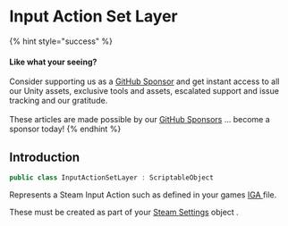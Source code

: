 # Input Action Set Layer

{% hint style="success" %}
#### Like what your seeing?

Consider supporting us as a [GitHub Sponsor](../../../company/concepts/become-a-sponsor.md) and get instant access to all our Unity assets, exclusive tools and assets, escalated support and issue tracking and our gratitude.\
\
These articles are made possible by our [GitHub Sponsors](https://github.com/sponsors/heathen-engineering) ... become a sponsor today!
{% endhint %}

## Introduction

```csharp
public class InputActionSetLayer : ScriptableObject
```

Represents a Steam Input Action such as defined in your games [IGA ](../learning/core-concepts/steam-input.md#in-game-action-file)file.

These must be created as part of your [Steam Settings](steam-settings.md) object .

